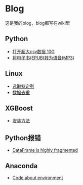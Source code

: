# Blog
这是我的blog，blog都写在wiki里

## Python
* [打开超大csv数据 10G](https://github.com/ziy776/blog/wiki/Python:-%E6%89%93%E5%BC%80%E8%B6%85%E5%A4%A7csv%E6%95%B0%E6%8D%AE-10G)
* [将电子书(EPUB)转为语音(MP3)](https://github.com/ziy776/blog/wiki/Python:-%E5%B0%86%E7%94%B5%E5%AD%90%E4%B9%A6(EPUB)%E8%BD%AC%E4%B8%BA%E8%AF%AD%E9%9F%B3(MP3))

## Linux
* [选取特定列](https://github.com/ziy776/blog/wiki/Linux:-%E9%80%89%E5%8F%96%E7%89%B9%E5%AE%9A%E5%88%97)
* [数据去重](https://github.com/ziy776/blog/wiki/Linux:-%E6%95%B0%E6%8D%AE%E5%8E%BB%E9%87%8D)

## XGBoost
* [安装方法](https://github.com/ziy776/blog/wiki/XGBoost:-%E5%AE%89%E8%A3%85%E6%96%B9%E6%B3%95)

## Python报错
* [DataFrame is highly fragmented](https://github.com/ziy776/blog/wiki/Pandas:-DataFrame-is-highly-fragmented)

## Anaconda
* [Code about environment](https://github.com/ziy776/blog/wiki/Anaconda:-Codes-about-environment)
